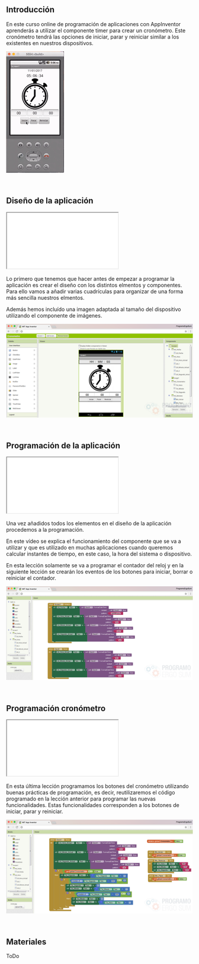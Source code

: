 ## Introducción

En este curso online de programación de aplicaciones con AppInventor aprenderás a utilizar el componente timer para crear un cronómetro. Este cronómetro tendrá las opciones de iniciar, parar y reiniciar similar a los existentes en nuestros dispositivos.

![](img/preview.gif)



<br />



## Diseño de la aplicación

<div class="iframe">
  <iframe src="//www.youtube.com/embed/rBK8vY75V00" allowfullscreen></iframe>
</div>

Lo primero que tenemos que hacer antes de empezar a programar la aplicación es crear el diseño con los distintos elmentos y componentes. Para ello vamos a añadir varias cuadrículas para organizar de una forma más sencilla nuestros elmentos.

Además hemos incluído una imagen adaptada al tamaño del dispositivo utilizando el componente de imágenes.

![](img/diseno.png)



<br />



## Programación de la aplicación

<div class="iframe">
  <iframe src="//www.youtube.com/embed/4Zo5RMPGo-A" allowfullscreen></iframe>
</div>

Una vez añadidos todos los elementos en el diseño de la aplicación procedemos a la programación.

En este vídeo se explica el funcionamiento del componente que se va a utilizar y que es utilizado en muchas aplicaciones cuando queremos calcular instantes de tiempo, en este caso, la hora del sistema o dispositivo.

En esta lección solamente se va a programar el contador del reloj y en la siguiente lección se crearán los eventos de los botones para iniciar, borrar o reiniciar el contador.

![](img/programacion.png)



<br />



## Programación cronómetro

<div class="iframe">
  <iframe src="//www.youtube.com/embed/XQTTaFU4B9Q" allowfullscreen></iframe>
</div>

En esta última lección programamos los botones del cronómetro utilizando buenas prácticas de programación, es decir, reutilizaremos el código programado en la lección anterior para programar las nuevas funcionalidades. Estas funcionalidades corresponden a los botones de iniciar, parar y reiniciar.

![](img/aplicacion.png)



<br />



## Materiales

ToDo
